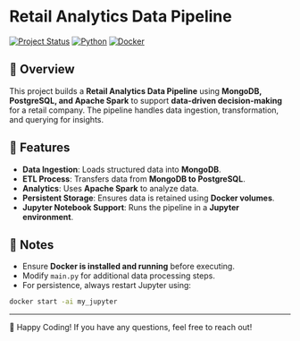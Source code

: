 # Retail Analytics Data Pipeline

[![Project Status](https://img.shields.io/badge/Status-Active-green)]()
[![Python](https://img.shields.io/badge/Python-3.8%2B-blue)]()
[![Docker](https://img.shields.io/badge/Docker-Enabled-blue)]()

## 📌 Overview
This project builds a **Retail Analytics Data Pipeline** using **MongoDB, PostgreSQL, and Apache Spark** to support **data-driven decision-making** for a retail company. The pipeline handles data ingestion, transformation, and querying for insights.

## 🚀 Features
- **Data Ingestion**: Loads structured data into **MongoDB**.
- **ETL Process**: Transfers data from **MongoDB to PostgreSQL**.
- **Analytics**: Uses **Apache Spark** to analyze data.
- **Persistent Storage**: Ensures data is retained using **Docker volumes**.
- **Jupyter Notebook Support**: Runs the pipeline in a **Jupyter environment**.

## 📝 Notes
- Ensure **Docker is installed and running** before executing.
- Modify `main.py` for additional data processing steps.
- For persistence, always restart Jupyter using:
```bash
docker start -ai my_jupyter
```

---
🚀 Happy Coding! If you have any questions, feel free to reach out!

